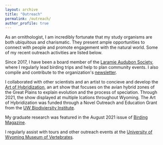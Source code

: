 ```yaml
---
layout: archive
title: "Outreach"
permalink: /outreach/
author_profile: true
---
```


As an ornithologist, I am incredibly fortunate that my study organisms are both ubiquitous and charismatic. They present ample opportunities to connect with people and promote engagement with the natural world. Some of my recent outreach activities are listed below.

Since 2017, I have been a board member of the [Laramie Audubon Society](http://laramieaudubon.blogspot.com/), where I regularly lead birding trips and help to plan community events. I also compile and contribute to the organization's [newsletter](http://laramieaudubon.blogspot.com/p/newsletters.html).

I collaborated with other scientists and an artist to concieve and develop the [Art of Hybridization](https://www.wyomingnews.com/laramieboomerang/news/local_news/art-exhibit-explores-avian-hybridization/article_d671cf80-5b31-5bbd-a2e5-85b68a4a9da8.html), an art show that focuses on the avian hybrid zones of the Great Plains to explain evolution and the process of speciation. Through 2021, the show displayed at multiple lcations throughout Wyoming. The Art of Hybridization was funded through a Novel Outreach and Education Grant from the [UW Biodiviersity Institute](http://www.wyomingbiodiversity.org/).

My graduate research was featured in the August 2021 issue of [Birding Magazine](https://www.aba.org/birding-online-august-2021/).

I regularly assist with tours and other outreach events at the [University of Wyoming Museum of Vertebrates](https://www.uwymv.org/).
